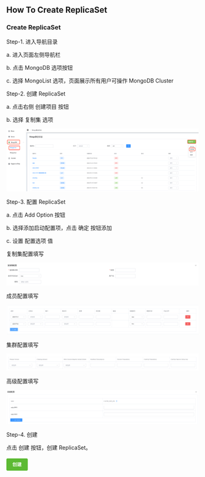 ## How To Create ReplicaSet

### Create ReplicaSet

Step-1. 进入导航目录

a. 进入页面左侧导航栏

b. 点击 MongoDB 选项按钮

c. 选择 MongoList 选项，页面展示所有用户可操作 MongoDB Cluster



Step-2. 创建 ReplicaSet

a. 点击右侧 创建项目 按钮

b. 选择 复制集 选项

![image-20220725094856933](../../images/whalealPlatformImages/HowToCreateReplicaSet1.png)



Step-3. 配置 ReplicaSet

a. 点击 Add Option 按钮

b. 选择添加启动配置项，点击 确定 按钮添加

c. 设置 配置选项 值

复制集配置填写

![image-20220725094923795](../../images/whalealPlatformImages/HowToCreateReplicaSet2.png)

成员配置填写

![image-20220725094942825](../../images/whalealPlatformImages/HowToCreateReplicaSet3.png)

集群配置填写

![image-20220725095001836](../../images/whalealPlatformImages/HowToCreateReplicaSet4.png)

高级配置填写

![image-20220725095040825](../../images/whalealPlatformImages/HowToCreateReplicaSet5.png)



Step-4. 创建

点击 创建 按钮，创建 ReplicaSet。

![image-20220725095106847](../../images/whalealPlatformImages/HowToCreateReplicaSet6.png)